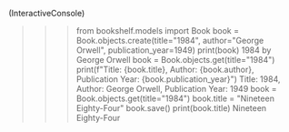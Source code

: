 (InteractiveConsole)
>>> from bookshelf.models import Book
>>> book = Book.objects.create(title="1984", author="George Orwell", publication_year=1949)
>>> print(book)
1984 by George Orwell
>>> book = Book.objects.get(title="1984")
>>> print(f"Title: {book.title}, Author: {book.author}, Publication Year: {book.publication_year}")
Title: 1984, Author: George Orwell, Publication Year: 1949
>>> book = Book.objects.get(title="1984")
>>> book.title = "Nineteen Eighty-Four"
>>> book.save()
>>> print(book.title)
Nineteen Eighty-Four
